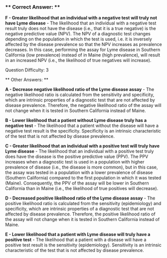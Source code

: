 ### ** Correct Answer: **

**F - Greater likelihood that an individual with a negative test will truly not have Lyme disease** - The likelihood that an individual with a negative test result truly does not have the disease (i.e., that it is a true negative) is the negative predictive value (NPV). The NPV of a diagnostic test changes depending on the population in which the test is used, i.e. it is inversely affected by the disease prevalence so that the NPV increases as prevalence decreases. In this case, performing the assay for Lyme disease in Southern California (low prevalence) instead of in Maine (high prevalence), will result in an increased NPV (i.e., the likelihood of true negatives will increase).

Question Difficulty: 3

** Other Answers: **

**A - Decrease negative likelihood ratio of the Lyme disease assay** - The negative likelihood ratio is calculated from the sensitivity and specificity, which are intrinsic properties of a diagnostic test that are not affected by disease prevalence. Therefore, the negative likelihood ratio of the assay will not change when it is tested in Southern California instead of Maine.

**B - Lower likelihood that a patient without Lyme disease truly has a negative test** - The likelihood that a patient without the disease will have a negative test result is the specificity. Specificity is an intrinsic characteristic of the test that is not affected by disease prevalence.

**C - Greater likelihood that an individual with a positive test will truly have Lyme disease** - The likelihood that an individual with a positive test truly does have the disease is the positive predictive value (PPV). The PPV increases when a diagnostic test is used in a population with higher prevalence of disease (i.e., the disease is more common), but in this case, the assay was tested in a population with a lower prevalence of disease (Southern California) compared to the first population in which it was tested (Maine). Consequently, the PPV of the assay will be lower in Southern California than in Maine (i.e., the likelihood of true positives will decrease).

**D - Decreased positive likelihood ratio of the Lyme disease assay** - The positive likelihood ratio is calculated from the sensitivity (epidemiology) and specificity, which are intrinsic properties of a diagnostic test that are not affected by disease prevalence. Therefore, the positive likelihood ratio of the assay will not change when it is tested in Southern California instead of Maine.

**E - Lower likelihood that a patient with Lyme disease will truly have a positive test** - The likelihood that a patient with a disease will have a positive test result is the sensitivity (epidemiology). Sensitivity is an intrinsic characteristic of the test that is not affected by disease prevalence.

